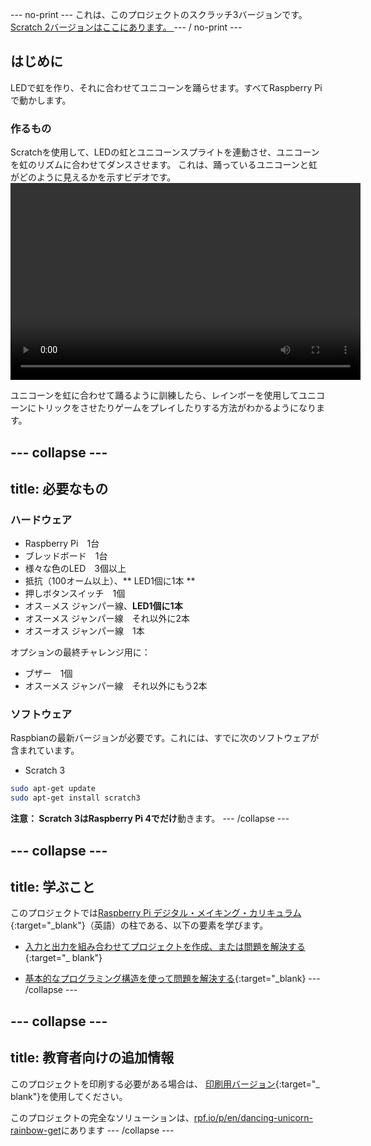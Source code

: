 \--- no-print \--- これは、このプロジェクトのスクラッチ3バージョンです。 [ Scratch 2バージョンはここにあります。 ](https://projects.raspberrypi.org/en/projects/dancing-unicorn-rainbow-scratch2) \--- / no-print \---

## はじめに

LEDで虹を作り、それに合わせてユニコーンを踊らせます。すべてRaspberry Piで動かします。

### 作るもの

Scratchを使用して、LEDの虹とユニコーンスプライトを連動させ、ユニコーンを虹のリズムに合わせてダンスさせます。 これは、踊っているユニコーンと虹がどのように見えるかを示すビデオです。<video width="560" height="315" controls> <source src="resources/Screencast.mp4" type="video/mp4"> お使いのブラウザはビデオタグをサポートしていません。FireFoxまたはChromeをお試しください </video> 

ユニコーンを虹に合わせて踊るように訓練したら、レインボーを使用してユニコーンにトリックをさせたりゲームをプレイしたりする方法がわかるようになります。

## \--- collapse \---

## title: 必要なもの

### ハードウェア

+ Raspberry Pi　1台
+ ブレッドボード　1台
+ 様々な色のLED　3個以上
+ 抵抗（100オーム以上）、** LED1個に1本 **
+ 押しボタンスイッチ　1個
+ オス－メス ジャンパー線、**LED1個に1本**
+ オスーメス ジャンパー線　それ以外に2本
+ オスーオス ジャンパー線　1本

オプションの最終チャレンジ用に：

+ ブザー　1個
+ オスーメス ジャンパー線　それ以外にもう2本

### ソフトウェア

Raspbianの最新バージョンが必要です。これには、すでに次のソフトウェアが含まれています。

+ Scratch 3

```bash
sudo apt-get update
sudo apt-get install scratch3
```

**注意： **Scratch 3はRaspberry Pi 4で**だけ**動きます。 \--- /collapse \---

## \--- collapse \---

## title: 学ぶこと

このプロジェクトでは[Raspberry Pi デジタル・メイキング・カリキュラム](http://rpf.io/curriculum){:target="_blank"}（英語）の柱である、以下の要素を学びます。

+ [入力と出力を組み合わせてプロジェクトを作成、または問題を解決する](https://curriculum.raspberrypi.org/physical-computing/builder/) {:target="_ blank"}

+ [基本的なプログラミング構造を使って問題を解決する](https://www.raspberrypi.org/curriculum/programming/builder){:target="_blank} \--- /collapse \---

## \--- collapse \---

## title: 教育者向けの追加情報

このプロジェクトを印刷する必要がある場合は、 [印刷用バージョン](https://projects.raspberrypi.org/en/projects/dancing-unicorn-rainbow/print){:target="_ blank"}を使用してください。

このプロジェクトの完全なソリューションは、[rpf.io/p/en/dancing-unicorn-rainbow-get](https://rpf.io/p/en/dancing-unicorn-rainbow-get)にあります \--- /collapse \---